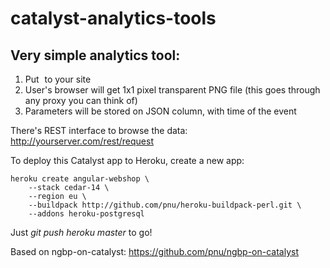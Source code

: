 # catalyst-analytics-tools

## Very simple analytics tool:

1. Put <img src="http://yourserver.com/logger.png?any=parameter&you=want" width="1" height="1"> to your site
2. User's browser will get 1x1 pixel transparent PNG file (this goes through any proxy you can think of)
3. Parameters will be stored on JSON column, with time of the event

There's REST interface to browse the data:
http://yourserver.com/rest/request

To deploy this Catalyst app to Heroku, create a new app:

    heroku create angular-webshop \
        --stack cedar-14 \
        --region eu \
        --buildpack http://github.com/pnu/heroku-buildpack-perl.git \
        --addons heroku-postgresql

Just *git push heroku master* to go!

Based on ngbp-on-catalyst:
https://github.com/pnu/ngbp-on-catalyst

